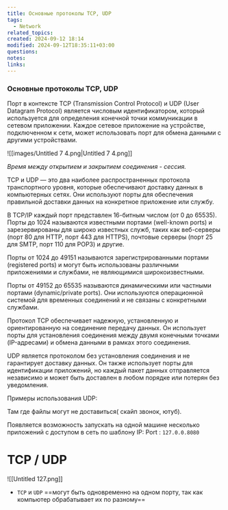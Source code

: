 ```yaml
---
title: Основные протоколы TCP, UDP
tags:
  - Network
related_topics: 
created: 2024-09-12 18:14
modified: 2024-09-12T18:35:11+03:00
questions: 
notes: 
links: 
---
```




### Основные протоколы TCP, UDP

Порт в контексте TCP (Transmission Control Protocol) и UDP (User Datagram Protocol) является числовым идентификатором, который используется для определения конечной точки коммуникации в сетевом приложении. Каждое сетевое приложение на устройстве, подключенном к сети, может использовать порт для обмена данными с другими устройствами.

![[images/Untitled 7 4.png|Untitled 7 4.png]]

_Время между открытием и закрытием соединения - сессия._

  

TCP и UDP — это два наиболее распространенных протокола транспортного уровня, которые обеспечивают доставку данных в компьютерных сетях. Они используют порты для обеспечения правильной доставки данных на конкретное приложение или службу.

В TCP/IP каждый порт представлен 16-битным числом (от 0 до 65535). Порты до 1024 называются известными портами (well-known ports) и зарезервированы для широко известных служб, таких как веб-серверы (порт 80 для HTTP, порт 443 для HTTPS), почтовые серверы (порт 25 для SMTP, порт 110 для POP3) и другие.

Порты от 1024 до 49151 называются зарегистрированными портами (registered ports) и могут быть использованы различными приложениями и службами, не являющимися широкоизвестными.

Порты от 49152 до 65535 называются динамическими или частными портами (dynamic/private ports). Они используются операционной системой для временных соединений и не связаны с конкретными службами.

Протокол TCP обеспечивает надежную, установленную и ориентированную на соединение передачу данных. Он использует порты для установления соединения между двумя конечными точками (IP-адресами) и обмена данными в рамках этого соединения.

UDP является протоколом без установления соединения и не гарантирует доставку данных. Он также использует порты для идентификации приложений, но каждый пакет данных отправляется независимо и может быть доставлен в любом порядке или потерян без уведомления.

Примеры использования UDP:

Там где файлы могут не доставиться( скайп звонок, ютуб).

Появляется возможность запускать на одной машине несколько приложений с доступом в сеть по шаблону IP: Port : `127.0.0.8080`


# TCP / UDP

![[Untitled 127.png]]

- `TCP` и `UDP` ==могут быть одновременно на одном порту, так как компьютер обрабатывает их по разному==